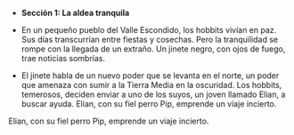 - **Sección 1: La aldea tranquila**

- En un pequeño pueblo del Valle Escondido, los hobbits vivían en paz. Sus días transcurrían entre fiestas y cosechas. Pero la tranquilidad se rompe con la llegada de un extraño. Un jinete negro, con ojos de fuego, trae noticias sombrías.

- El jinete habla de un nuevo poder que se levanta en el norte, un poder que amenaza con sumir a la Tierra Media en la oscuridad. Los hobbits, temerosos, deciden enviar a uno de los suyos, un joven llamado Elian, a buscar ayuda. Elian, con su fiel perro Pip, emprende un viaje incierto.

Elian, con su fiel perro Pip, emprende un viaje incierto.

